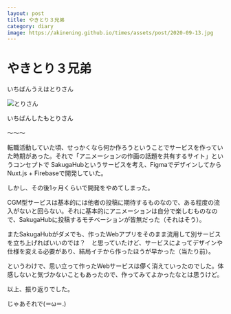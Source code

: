 ```yaml
---
layout: post
title: やきとり３兄弟
category: diary
image: https://akinening.github.io/times/assets/post/2020-09-13.jpg
---
```


# やきとり３兄弟

いちばんうえはとりさん

<img src="https://akinening.github.io/times/assets/post/2020-09-13.jpg" alt="とりさん">

いちばんしたもとりさん

〜〜〜

転職活動していた頃、せっかくなら何か作ろうということでサービスを作っていた時期があった。それで「アニメーションの作画の話題を共有するサイト」というコンセプトで SakugaHubというサービスを考え、FigmaでデザインしてからNuxt.js + Firebaseで開発していた。

しかし、その後1ヶ月くらいで開発をやめてしまった。

CGM型サービスは基本的には他者の投稿に期待するものなので、ある程度の流入がないと回らない。それに基本的にアニメーションは自分で楽しむものなので、SakugaHubに投稿するモチベーションが皆無だった（それはそう）。

またSakugaHubがダメでも、作ったWebアプリをそのまま流用して別サービスを立ち上げればいいのでは？　と思っていたけど、サービスによってデザインや仕様を変える必要があり、結局イチから作ったほうが早かった（当たり前）。

というわけで、思い立って作ったWebサービスは儚く消えていったのでした。体感しないと気づかないこともあったので、作ってみてよかったなとは思うけど。

以上、振り返りでした。

じゃあそれで(＝ω＝.)